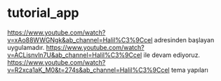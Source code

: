 # tutorial_app

https://www.youtube.com/watch?v=xAo88WWGNgk&ab_channel=Halil%C3%9Ccel adresinden başlayan uygulamadır.
https://www.youtube.com/watch?v=ACLisnvln7U&ab_channel=Halil%C3%9Ccel ile devam ediyoruz.
https://www.youtube.com/watch?v=R2xca1aK_M0&t=274s&ab_channel=Halil%C3%9Ccel tema yapıları
